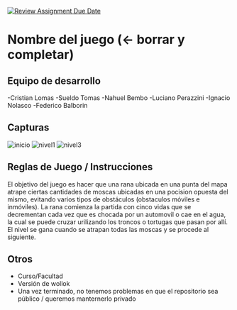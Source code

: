 [![Review Assignment Due Date](https://classroom.github.com/assets/deadline-readme-button-24ddc0f5d75046c5622901739e7c5dd533143b0c8e959d652212380cedb1ea36.svg)](https://classroom.github.com/a/a9iMdRt8)
# Nombre del juego (<- borrar y completar)

## Equipo de desarrollo

-Cristian Lomas
-Sueldo Tomas
-Nahuel Bembo
-Luciano Perazzini
-Ignacio Nolasco
-Federico Balborin

## Capturas
![inicio](https://github.com/algo1unsam/tp-game-s2-frogger/assets/142063685/5f6b7263-152a-43ad-a271-42ac56cbde2e)
![nivel1](https://github.com/algo1unsam/tp-game-s2-frogger/assets/142063685/e9f05169-0203-4fb5-926a-5f91523748fd)
![nivel3](https://github.com/algo1unsam/tp-game-s2-frogger/assets/142063685/6346397f-1b28-4f7e-8a3c-6982a1a5d1b6)



## Reglas de Juego / Instrucciones

El objetivo del juego es hacer que una rana ubicada en una punta del mapa atrape ciertas cantidades de moscas ubicadas
en una pocision opuesta del mismo, evitando varios tipos de obstáculos (obstaculos móviles e inmóviles). La rana comienza
la partida con cinco vidas que se decrementan cada vez que es chocada por un automovil o cae en el agua, la cual se puede
cruzar urilizando los troncos o tortugas que pasan por allí. El nivel se gana cuando se atrapan todas las moscas 
y se procede al siguiente.


## Otros

- Curso/Facultad
- Versión de wollok
- Una vez terminado, no tenemos problemas en que el repositorio sea público / queremos manternerlo privado
